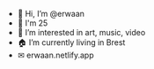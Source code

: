 - 👋 Hi, I’m @erwaan
- 🎂 I'm 25
- 👀 I’m interested in art, music, video
- 🏠 I’m currently living in Brest
- ✉ erwaan.netlify.app
<!---
erwaan/erwaan is a ✨ special ✨ repository because its `README.md` (this file) appears on your GitHub profile.
You can click the Preview link to take a look at your changes.
--->
